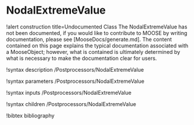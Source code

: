 <!-- MOOSE Documentation Stub: Remove this when content is added. -->

# NodalExtremeValue

!alert construction title=Undocumented Class
The NodalExtremeValue has not been documented, if you would like to contribute to MOOSE by
writing documentation, please see [MooseDocs/generate.md]. The content contained on this page explains
the typical documentation associated with a MooseObject; however, what is contained is ultimately
determined by what is necessary to make the documentation clear for users.

!syntax description /Postprocessors/NodalExtremeValue

!syntax parameters /Postprocessors/NodalExtremeValue

!syntax inputs /Postprocessors/NodalExtremeValue

!syntax children /Postprocessors/NodalExtremeValue

!bibtex bibliography
